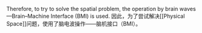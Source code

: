 Therefore, to try to solve the spatial problem, the operation by brain waves—Brain–Machine Interface (BMI) is used.
因此，为了尝试解决[[Physical Space]]问题，使用了脑电波操作——脑机接口（BMI）。
